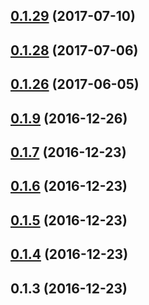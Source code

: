 <a name="0.1.29"></a>
## [0.1.29](https://github.com/Pearson-Higher-Ed/compare/v0.1.28...v0.1.29) (2017-07-10)



<a name="0.1.28"></a>
## [0.1.28](https://github.com/Pearson-Higher-Ed/compare/v0.1.26...v0.1.28) (2017-07-06)



<a name="0.1.26"></a>
## [0.1.26](https://github.com/Pearson-Higher-Ed/compare/v0.1.9...v0.1.26) (2017-06-05)



<a name="0.1.9"></a>
## [0.1.9](https://github.com/Pearson-Higher-Ed/compare/v0.1.7...v0.1.9) (2016-12-26)



<a name="0.1.7"></a>
## [0.1.7](https://github.com/Pearson-Higher-Ed/compare/v0.1.6...v0.1.7) (2016-12-23)



<a name="0.1.6"></a>
## [0.1.6](https://github.com/Pearson-Higher-Ed/compare/v0.1.5...v0.1.6) (2016-12-23)



<a name="0.1.5"></a>
## [0.1.5](https://github.com/Pearson-Higher-Ed/compare/v0.1.4...v0.1.5) (2016-12-23)



<a name="0.1.4"></a>
## [0.1.4](https://github.com/Pearson-Higher-Ed/compare/v0.1.3...v0.1.4) (2016-12-23)



<a name="0.1.3"></a>
## 0.1.3 (2016-12-23)



